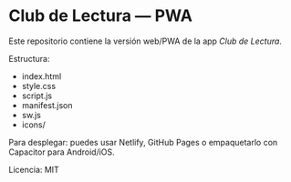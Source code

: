 # Club de Lectura — PWA

Este repositorio contiene la versión web/PWA de la app *Club de Lectura*.

Estructura:
- index.html
- style.css
- script.js
- manifest.json
- sw.js
- icons/

Para desplegar: puedes usar Netlify, GitHub Pages o empaquetarlo con Capacitor para Android/iOS.

Licencia: MIT
